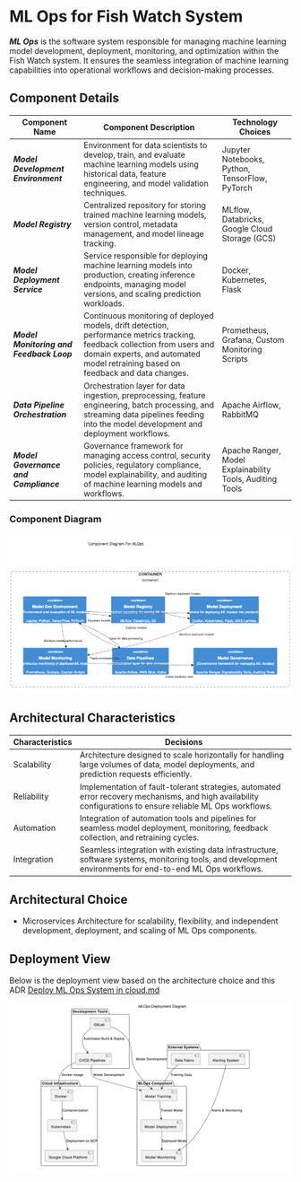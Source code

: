 # ML Ops for Fish Watch System

***ML Ops*** is the software system responsible for managing machine learning model development, deployment, monitoring, and optimization within the Fish Watch system. It ensures the seamless integration of machine learning capabilities into operational workflows and decision-making processes.

## Component Details

| Component Name  | Component Description | Technology Choices |
| ------------- | ------------- | ------------- |
| ***Model Development Environment***  | Environment for data scientists to develop, train, and evaluate machine learning models using historical data, feature engineering, and model validation techniques. | Jupyter Notebooks, Python, TensorFlow, PyTorch |
| ***Model Registry***  | Centralized repository for storing trained machine learning models, version control, metadata management, and model lineage tracking. | MLflow, Databricks, Google Cloud Storage (GCS) |
| ***Model Deployment Service***  | Service responsible for deploying machine learning models into production, creating inference endpoints, managing model versions, and scaling prediction workloads. | Docker, Kubernetes, Flask |
| ***Model Monitoring and Feedback Loop***  | Continuous monitoring of deployed models, drift detection, performance metrics tracking, feedback collection from users and domain experts, and automated model retraining based on feedback and data changes. | Prometheus, Grafana, Custom Monitoring Scripts |
| ***Data Pipeline Orchestration***  | Orchestration layer for data ingestion, preprocessing, feature engineering, batch processing, and streaming data pipelines feeding into the model development and deployment workflows. | Apache Airflow, RabbitMQ |
| ***Model Governance and Compliance***  | Governance framework for managing access control, security policies, regulatory compliance, model explainability, and auditing of machine learning models and workflows. | Apache Ranger, Model Explainability Tools, Auditing Tools |

### Component Diagram
![ML Ops Component Diagram](../Assets/components/ml-ops.png)

## Architectural Characteristics

| Characteristics  | Decisions |
| ------------- | ------------- |
| Scalability  | Architecture designed to scale horizontally for handling large volumes of data, model deployments, and prediction requests efficiently. |
| Reliability  | Implementation of fault-tolerant strategies, automated error recovery mechanisms, and high availability configurations to ensure reliable ML Ops workflows. |
| Automation  | Integration of automation tools and pipelines for seamless model deployment, monitoring, feedback collection, and retraining cycles. |
| Integration  | Seamless integration with existing data infrastructure, software systems, monitoring tools, and development environments for end-to-end ML Ops workflows. |

## Architectural Choice

- Microservices Architecture for scalability, flexibility, and independent development, deployment, and scaling of ML Ops components.

## Deployment View
Below is the deployment view based on the architecture choice and this ADR [Deploy ML Ops System in cloud.md](../ADRs/014-deployment-strategy.md)

![ML Ops Deployment View](../Assets/deployment/MLOps.png)
